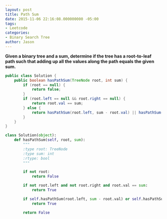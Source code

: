 ```yaml
---
layout: post
title: Path Sum
date: 2015-11-06 22:16:08.000000000 -05:00
tags:
- Leetcode
categories:
- Binary Search Tree
author: Jason
---
```

**Given a binary tree and a sum, determine if the tree has a root-to-leaf path such that adding up all the values along the path equals the given sum.**


``` java
public class Solution {
    public boolean hasPathSum(TreeNode root, int sum) {
        if (root == null) {
            return false;
        }
        if (root.left == null && root.right == null) {
            return root.val == sum;
        } else {
            return hasPathSum(root.left, sum - root.val) || hasPathSum(root.right, sum - root.val);
        }
    }
}
```

``` python
class Solution(object):
    def hasPathSum(self, root, sum):
        """
        :type root: TreeNode
        :type sum: int
        :rtype: bool
        """

        if not root:
            return False

        if not root.left and not root.right and root.val == sum:
            return True

        if self.hasPathSum(root.left, sum - root.val) or self.hasPathSum(root.right, sum - root.val):
            return True

        return False
```
